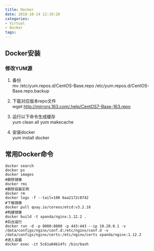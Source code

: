 ```yaml
---
title: Docker
date: 2018-10-14 12:19:28
categories:
- Virtual
- Docker
tags:
---
```


## Docker安装

### 修改YUM源

1. 备份  
mv /etc/yum.repos.d/CentOS-Base.repo /etc/yum.repos.d/CentOS-Base.repo.backup

2. 下载对应版本repo文件  
wget http://mirrors.163.com/.help/CentOS7-Base-163.repo

3. 运行以下命令生成缓存  
yum clean all
yum makecache

4. 安装docker  
yum install docker


## 常用Docker命令

```
docker search
docker ps
docker images
#删除镜像
docker rmi
#删除容器实例
docker rm
docker logs -f --tail=100 6aa2172c8742
#下载镜像
docker pull quay.io/coreos/etcd:v3.2.16
#构建镜像
docker build -t xpanda/nginx:1.12.2 .
#后台运行
docker run -d -p 8080:8080 -p 443:443 --ip 10.20.0.1 -v /data/configs/nginx/conf.d:/etc/nginx/conf.d -v /data/configs/nginx/certs:/etc/nginx/certs xpanda/nginx:1.12.2
#进入容器
docker exec -it 5c61a04b14fc /bin/bash
```